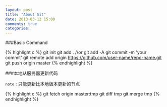 ```yaml
---
layout: post
title: "About Git"
date: 2013-03-12 15:00
comments: true
categories: 
---
```

###Basic Command

{% highlight c %}
git init
git add .   //or git add -A
git commit -m 'your commit'
git remote add origin https://github.com/user-name/repo-name.git
git push origin master
{% endhighlight %}

<!-- more -->

###本地从服务器更新代码

`note：`只能更新比本地版本更新的节点

{% highlight c %}
git fetch origin master:tmp
git diff tmp
git merge tmp
{% endhighlight %}